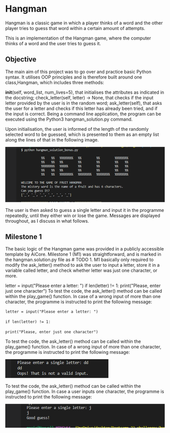 # Hangman
Hangman is a classic game in which a player thinks of a word and the other player tries to guess that word within a certain amount of attempts.

This is an implementation of the Hangman game, where the computer thinks of a word and the user tries to guess it. 

## Objective

The main aim of this project was to go over and practice basic Python syntax. It utilises OOP principles and is therefore built around one class,Hangman, which includes three methods:

__init__(self, word_list, num_lives=5), that initialises the attributes as indicated in the docstring;
check_letter(self, letter) -> None, that checks if the input letter provided by the user is in the random word;
ask_letter(self), that asks the user for a letter and checks if this letter has already been tried, and if the input is correct.
Being a command line application, the program can be executed using the Python3 hangman_solution.py command.

Upon initialisation, the user is informed of the length of the randomly selected word to be guessed, which is presented to them as an empty list along the lines of that in the following image.

 ![](hangman_game_three.png)

 The user is then asked to guess a single letter and input it in the programme repeatedly, until they either win or lose the game. Messages are displayed throughout, as I discuss in what follows.

## Milestone 1

The basic logic of the Hangman game was provided in a publicly accessible template by AiCore. Milestone 1 (M1) was straightforward, and is marked in the hangman.solution.py file as # TODO 1. M1 basically only required to modify the ask_letter() method to ask the user to input a letter, store it in a variable called letter, and check whether letter was just one character, or more.

letter = input("Please enter a letter: ")
if len(letter) != 1:
    print("Please, enter just one character")
To test the code, the ask_letter() method can be called within the play_game() function. In case of a wrong input of more than one character, the programme is instructed to print the following message:

    letter = input("Please enter a letter: ")

    if len(letter) != 1:

    print("Please, enter just one character")

To test the code, the ask_letter() method can be called within the play_game() function. In case of a wrong input of more than one character, the programme is instructed to print the following message:

![](hangman_game_eight.png)

To test the code, the ask_letter() method can be called within the play_game() function. In case a user inputs one character, the programme is instructed to print the following message:

![](hangman_game_seven.png)
